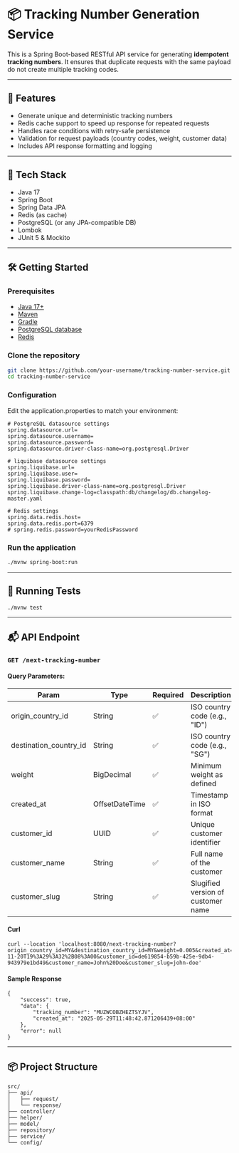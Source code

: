 # 📦 Tracking Number Generation Service

This is a Spring Boot-based RESTful API service for generating **idempotent tracking numbers**. It ensures that
duplicate requests with the same payload do not create multiple tracking codes.

---

## 🚀 Features

- Generate unique and deterministic tracking numbers
- Redis cache support to speed up response for repeated requests
- Handles race conditions with retry-safe persistence
- Validation for request payloads (country codes, weight, customer data)
- Includes API response formatting and logging

---

## 🧱 Tech Stack

- Java 17
- Spring Boot
- Spring Data JPA
- Redis (as cache)
- PostgreSQL (or any JPA-compatible DB)
- Lombok
- JUnit 5 & Mockito

---

## 🛠️ Getting Started

### Prerequisites

- [Java 17+](https://jdk.java.net/17/)
- [Maven](https://maven.apache.org/)
- [Gradle](https://gradle.org/)
- [PostgreSQL database](https://www.postgresql.org/)
- [Redis](https://redis.io/)

### Clone the repository

```bash
git clone https://github.com/your-username/tracking-number-service.git
cd tracking-number-service
```

### Configuration

Edit the application.properties to match your environment:

```
# PostgreSQL datasource settings
spring.datasource.url=
spring.datasource.username=
spring.datasource.password=
spring.datasource.driver-class-name=org.postgresql.Driver

# liquibase datasource settings
spring.liquibase.url=
spring.liquibase.user=
spring.liquibase.password=
spring.liquibase.driver-class-name=org.postgresql.Driver
spring.liquibase.change-log=classpath:db/changelog/db.changelog-master.yaml

# Redis settings
spring.data.redis.host=
spring.data.redis.port=6379
# spring.redis.password=yourRedisPassword
```

### Run the application

```bash
./mvnw spring-boot:run
```

---

## 🧪 Running Tests

```bash
./mvnw test
```

---

## 📬 API Endpoint

### `GET /next-tracking-number`

#### Query Parameters:

| Param                    | Type           | Required | Description                        |
|--------------------------|----------------|----------|------------------------------------|
| origin\_country\_id      | String         | ✅        | ISO country code (e.g., "ID")      |
| destination\_country\_id | String         | ✅        | ISO country code (e.g., "SG")      |
| weight                   | BigDecimal     | ✅        | Minimum weight as defined          |
| created\_at              | OffsetDateTime | ✅        | Timestamp in ISO format            |
| customer\_id             | UUID           | ✅        | Unique customer identifier         |
| customer\_name           | String         | ✅        | Full name of the customer          |
| customer\_slug           | String         | ✅        | Slugified version of customer name |

#### Curl

```
curl --location 'localhost:8080/next-tracking-number?origin_country_id=MY&destination_country_id=MY&weight=0.005&created_at=2018-11-20T19%3A29%3A32%2B08%3A00&customer_id=de619854-b59b-425e-9db4-943979e1bd49&customer_name=John%20Doe&customer_slug=john-doe'
```

#### Sample Response

```
{
    "success": true,
    "data": {
        "tracking_number": "MUZWCOBZHEZTSYJV",
        "created_at": "2025-05-29T11:48:42.871206439+08:00"
    },
    "error": null
}
```

---

## 📦 Project Structure

``` arduino
src/
├── api/
│   ├── request/
│   └── response/
├── controller/
├── helper/
├── model/
├── repository/
├── service/
└── config/
```

